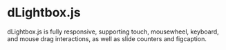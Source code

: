 # dLightbox.js
dLightbox.js is fully responsive, supporting touch, mousewheel, keyboard, and mouse drag interactions, as well as slide counters and figcaption.

